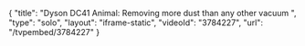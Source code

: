 {
    "title": "Dyson DC41 Animal: Removing more dust than any other vacuum ",
    "type": "solo",
    "layout": "iframe-static",
    "videoId": "3784227",
    "url": "\/tvpembed\/3784227"
}